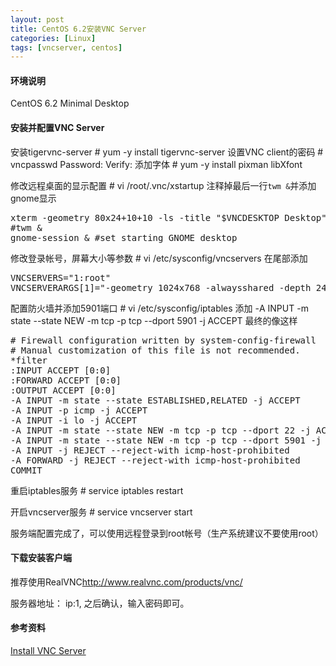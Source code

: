 ```yaml
---
layout: post
title: CentOS 6.2安装VNC Server
categories: [Linux]
tags: [vncserver, centos]
---
```

#### 环境说明
CentOS 6.2 Minimal Desktop

#### 安装并配置VNC Server
安装tigervnc-server
    # yum -y install tigervnc-server
设置VNC client的密码
    # vncpasswd
    Password:
    Verify:
添加字体
    # yum -y install pixman libXfont

修改远程桌面的显示配置
    # vi /root/.vnc/xstartup
注释掉最后一行`twm &`并添加gnome显示
<pre class="prettyprint linenums">
xterm -geometry 80x24+10+10 -ls -title "$VNCDESKTOP Desktop" &
#twm &
gnome-session & #set starting GNOME desktop
</pre>

修改登录帐号，屏幕大小等参数
    # vi /etc/sysconfig/vncservers
在尾部添加
<pre class="prettyprint linenums">
VNCSERVERS="1:root"
VNCSERVERARGS[1]="-geometry 1024x768 -alwaysshared -depth 24"
</pre>

配置防火墙并添加5901端口
    # vi /etc/sysconfig/iptables
添加
    -A INPUT -m state --state NEW -m tcp -p tcp --dport 5901 -j ACCEPT
最终的像这样
<pre class="prettyprint linenums">
# Firewall configuration written by system-config-firewall
# Manual customization of this file is not recommended.
*filter
:INPUT ACCEPT [0:0]
:FORWARD ACCEPT [0:0]
:OUTPUT ACCEPT [0:0]
-A INPUT -m state --state ESTABLISHED,RELATED -j ACCEPT
-A INPUT -p icmp -j ACCEPT
-A INPUT -i lo -j ACCEPT
-A INPUT -m state --state NEW -m tcp -p tcp --dport 22 -j ACCEPT
-A INPUT -m state --state NEW -m tcp -p tcp --dport 5901 -j ACCEPT
-A INPUT -j REJECT --reject-with icmp-host-prohibited
-A FORWARD -j REJECT --reject-with icmp-host-prohibited
COMMIT
</pre>

重启iptables服务
    # service iptables restart

开启vncserver服务
    # service vncserver start

服务端配置完成了，可以使用远程登录到root帐号（生产系统建议不要使用root）

#### 下载安装客户端
推荐使用RealVNC<http://www.realvnc.com/products/vnc/>

服务器地址： ip:1, 之后确认，输入密码即可。

#### 参考资料
[Install VNC Server][1]  

[1]: http://www.server-world.info/en/note?os=CentOS_6&p=x&f=2
